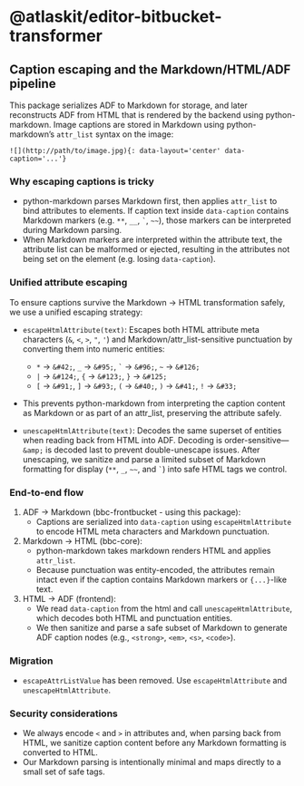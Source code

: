 # @atlaskit/editor-bitbucket-transformer

## Caption escaping and the Markdown/HTML/ADF pipeline

This package serializes ADF to Markdown for storage, and later reconstructs ADF from HTML that is rendered by the backend using python-markdown. Image captions are stored in Markdown using python-markdown’s `attr_list` syntax on the image:

```
![](http://path/to/image.jpg){: data-layout='center' data-caption='...'}
```

### Why escaping captions is tricky

- python-markdown parses Markdown first, then applies `attr_list` to bind attributes to elements. If caption text inside `data-caption` contains Markdown markers (e.g. `**`, `__`, `` ` ``, `~~`), those markers can be interpreted during Markdown parsing.
- When Markdown markers are interpreted within the attribute text, the attribute list can be malformed or ejected, resulting in the attributes not being set on the element (e.g. losing `data-caption`).

### Unified attribute escaping

To ensure captions survive the Markdown → HTML transformation safely, we use a unified escaping strategy:

- `escapeHtmlAttribute(text)`: Escapes both HTML attribute meta characters (`&`, `<`, `>`, `"`, `'`) and Markdown/attr_list-sensitive punctuation by converting them into numeric entities:
  - `*` → `&#42;`, `_` → `&#95;`, `` ` `` → `&#96;`, `~` → `&#126;`
  - `|` → `&#124;`, `{` → `&#123;`, `}` → `&#125;`
  - `[` → `&#91;`, `]` → `&#93;`, `(` → `&#40;`, `)` → `&#41;`, `!` → `&#33;`
- This prevents python-markdown from interpreting the caption content as Markdown or as part of an attr_list, preserving the attribute safely.

- `unescapeHtmlAttribute(text)`: Decodes the same superset of entities when reading back from HTML into ADF. Decoding is order-sensitive—`&amp;` is decoded last to prevent double-unescape issues. After unescaping, we sanitize and parse a limited subset of Markdown formatting for display (`**`, `_`, `~~`, and `` ` ``) into safe HTML tags we control.

### End-to-end flow

1. ADF → Markdown (bbc-frontbucket - using this package):
   - Captions are serialized into `data-caption` using `escapeHtmlAttribute` to encode HTML meta characters and Markdown punctuation.
2. Markdown → HTML (bbc-core):
   - python-markdown takes markdown renders HTML and applies `attr_list`. 
   - Because punctuation was entity-encoded, the attributes remain intact even if the caption contains Markdown markers or `{...}`-like text.
3. HTML → ADF (frontend):
   - We read `data-caption` from the html and call `unescapeHtmlAttribute`, which decodes both HTML and punctuation entities. 
   -  We then sanitize and parse a safe subset of Markdown to generate ADF caption nodes (e.g., `<strong>`, `<em>`, `<s>`, `<code>`).

### Migration

- `escapeAttrListValue` has been removed. Use `escapeHtmlAttribute` and `unescapeHtmlAttribute`.

### Security considerations

- We always encode `<` and `>` in attributes and, when parsing back from HTML, we sanitize caption content before any Markdown formatting is converted to HTML.
- Our Markdown parsing is intentionally minimal and maps directly to a small set of safe tags.
